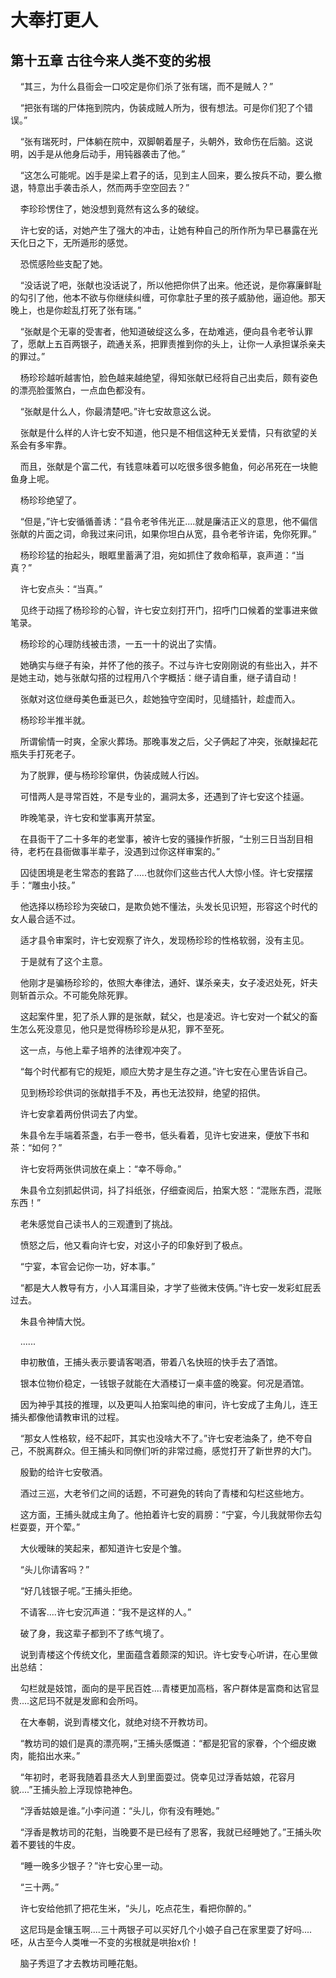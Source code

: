 # 大奉打更人 
 ## 第十五章 古往今来人类不变的劣根
     “其三，为什么县衙会一口咬定是你们杀了张有瑞，而不是贼人？”

    “把张有瑞的尸体拖到院内，伪装成贼人所为，很有想法。可是你们犯了个错误。”

    “张有瑞死时，尸体躺在院中，双脚朝着屋子，头朝外，致命伤在后脑。这说明，凶手是从他身后动手，用钝器袭击了他。”

    “这怎么可能呢。凶手是梁上君子的话，见到主人回来，要么按兵不动，要么撤退，特意出手袭击杀人，然而两手空空回去？”

    李珍珍愣住了，她没想到竟然有这么多的破绽。

    许七安的话，对她产生了强大的冲击，让她有种自己的所作所为早已暴露在光天化日之下，无所遁形的感觉。

    恐慌感险些支配了她。

    “没话说了吧，张献也没话说了，所以他把你供了出来。他还说，是你寡廉鲜耻的勾引了他，他本不欲与你继续纠缠，可你拿肚子里的孩子威胁他，逼迫他。那天晚上，也是你趁乱打死了张有瑞。”

    “张献是个无辜的受害者，他知道破绽这么多，在劫难逃，便向县令老爷认罪了，愿献上五百两银子，疏通关系，把罪责推到你的头上，让你一人承担谋杀亲夫的罪过。”

    杨珍珍越听越害怕，脸色越来越绝望，得知张献已经将自己出卖后，颇有姿色的漂亮脸蛋煞白，一点血色都没有。

    “张献是什么人，你最清楚吧。”许七安故意这么说。

    张献是什么样的人许七安不知道，他只是不相信这种无关爱情，只有欲望的关系会有多牢靠。

    而且，张献是个富二代，有钱意味着可以吃很多很多鲍鱼，何必吊死在一块鲍鱼身上呢。

    杨珍珍绝望了。

    “但是，”许七安循循善诱：“县令老爷伟光正....就是廉洁正义的意思，他不偏信张献的片面之词，命我过来问讯，如果你坦白从宽，县令老爷许诺，免你死罪。”

    杨珍珍猛的抬起头，眼眶里蓄满了泪，宛如抓住了救命稻草，哀声道：“当真？”

    许七安点头：“当真。”

    见终于动摇了杨珍珍的心智，许七安立刻打开门，招呼门口候着的堂事进来做笔录。

    杨珍珍的心理防线被击溃，一五一十的说出了实情。

    她确实与继子有染，并怀了他的孩子。不过与许七安刚刚说的有些出入，并不是她主动，她与张献勾搭的过程用八个字概括：继子请自重，继子请自动！

    张献对这位继母美色垂涎已久，趁她独守空闺时，见缝插针，趁虚而入。

    杨珍珍半推半就。

    所谓偷情一时爽，全家火葬场。那晚事发之后，父子俩起了冲突，张献操起花瓶失手打死老子。

    为了脱罪，便与杨珍珍窜供，伪装成贼人行凶。

    可惜两人是寻常百姓，不是专业的，漏洞太多，还遇到了许七安这个挂逼。

    昨晚笔录，许七安和堂事离开禁室。

    在县衙干了二十多年的老堂事，被许七安的骚操作折服，“士别三日当刮目相待，老朽在县衙做事半辈子，没遇到过你这样审案的。”

    囚徒困境是老生常态的套路了.....也就你们这些古代人大惊小怪。许七安摆摆手：“雕虫小技。”

    他选择以杨珍珍为突破口，是欺负她不懂法，头发长见识短，形容这个时代的女人最合适不过。

    适才县令审案时，许七安观察了许久，发现杨珍珍的性格软弱，没有主见。

    于是就有了这个主意。

    他刚才是骗杨珍珍的，依照大奉律法，通奸、谋杀亲夫，女子凌迟处死，奸夫则斩首示众。不可能免除死罪。

    这起案件里，犯了杀人罪的是张献，弑父，也是凌迟。许七安对一个弑父的畜生怎么死没意见，他只是觉得杨珍珍是从犯，罪不至死。

    这一点，与他上辈子培养的法律观冲突了。

    “每个时代都有它的规矩，顺应大势才是生存之道。”许七安在心里告诉自己。

    见到杨珍珍供词的张献措手不及，再也无法狡辩，绝望的招供。

    许七安拿着两份供词去了内堂。

    朱县令左手端着茶盏，右手一卷书，低头看着，见许七安进来，便放下书和茶：“如何？”

    许七安将两张供词放在桌上：“幸不辱命。”

    朱县令立刻抓起供词，抖了抖纸张，仔细查阅后，拍案大怒：“混账东西，混账东西！”

    老朱感觉自己读书人的三观遭到了挑战。

    愤怒之后，他又看向许七安，对这小子的印象好到了极点。

    “宁宴，本官会记你一功，好本事。”

    “都是大人教导有方，小人耳濡目染，才学了些微末伎俩。”许七安一发彩虹屁丢过去。

    朱县令神情大悦。

    ......

    申初散值，王捕头表示要请客喝酒，带着八名快班的快手去了酒馆。

    银本位物价稳定，一钱银子就能在大酒楼订一桌丰盛的晚宴。何况是酒馆。

    因为神乎其技的推理，以及更叫人拍案叫绝的审问，许七安成了主角儿，连王捕头都像他请教审讯的过程。

    “那女人性格软，经不起吓，其实也没啥大不了。”许七安老油条了，绝不夸自己，不脱离群众。但王捕头和同僚们听的非常过瘾，感觉打开了新世界的大门。

    殷勤的给许七安敬酒。

    酒过三巡，大老爷们之间的话题，不可避免的转向了青楼和勾栏这些地方。

    这方面，王捕头就成主角了。他拍着许七安的肩膀：“宁宴，今儿我就带你去勾栏耍耍，开个荤。”

    大伙暧昧的笑起来，都知道许七安是个雏。

    “头儿你请客吗？”

    “好几钱银子呢。”王捕头拒绝。

    不请客....许七安沉声道：“我不是这样的人。”

    破了身，我这辈子都到不了练气境了。

    说到青楼这个传统文化，里面蕴含着颇深的知识。许七安专心听讲，在心里做出总结：

    勾栏就是妓馆，面向的是平民百姓....青楼更加高档，客户群体是富商和达官显贵....这尼玛不就是发廊和会所吗。

    在大奉朝，说到青楼文化，就绝对绕不开教坊司。

    “教坊司的娘们是真的漂亮啊，”王捕头感慨道：“都是犯官的家眷，个个细皮嫩肉，能掐出水来。”

    “年初时，老哥我随着县丞大人到里面耍过。侥幸见过浮香姑娘，花容月貌....”王捕头脸上浮现惊艳神色。

    “浮香姑娘是谁。”小李问道：“头儿，你有没有睡她。”

    “浮香是教坊司的花魁，当晚要不是已经有了恩客，我就已经睡她了。”王捕头吹着不要钱的牛皮。

    “睡一晚多少银子？”许七安心里一动。

    “三十两。”

    许七安给他抓了把花生米，“头儿，吃点花生，看把你醉的。”

    这尼玛是金镶玉啊....三十两银子可以买好几个小娘子自己在家里耍了好吗....呸，从古至今人类唯一不变的劣根就是哄抬x价！

    脑子秀逗了才去教坊司睡花魁。